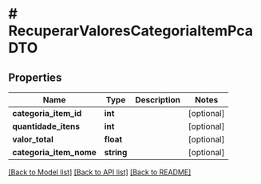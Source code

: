 # # RecuperarValoresCategoriaItemPcaDTO

## Properties

Name | Type | Description | Notes
------------ | ------------- | ------------- | -------------
**categoria_item_id** | **int** |  | [optional]
**quantidade_itens** | **int** |  | [optional]
**valor_total** | **float** |  | [optional]
**categoria_item_nome** | **string** |  | [optional]

[[Back to Model list]](../../README.md#models) [[Back to API list]](../../README.md#endpoints) [[Back to README]](../../README.md)

